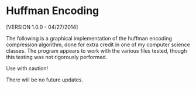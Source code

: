 Huffman Encoding
================

[VERSION 1.0.0 - 04/27/2014]

The following is a graphical implementation of the huffman encoding compression algorithm, done for
extra credit in one of my computer science classes. The program appears to work with the various files tested, 
though this testing was not rigorously performed.

Use with caution!

There will be no future updates.
